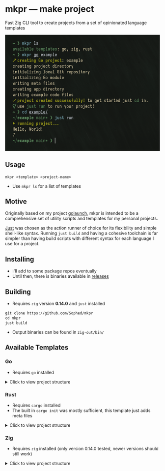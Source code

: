 # mkpr — make project
Fast Zig CLI tool to create projects from a set of opinionated language templates

![CLI tool showcase](demo.png)

## Usage
`mkpr <template> <project-name>`
- Use `mkpr ls` for a list of templates

## Motive
Originally based on my project [golaunch](https://github.com/Sophed/golaunch), mkpr is intended to be a comprehensive set of utility scripts and templates for my personal projects.

[Just](https://github.com/casey/just) was chosen as the action runner of choice for its flexibility and simple shell-like syntax. Running `just build` and having a cohesive toolchain is far simpler than having build scripts with different syntax for each language I use for a project.

## Installing
- I'll add to some package repos eventually
- Until then, there is binaries available in [releases](https://github.com/Sophed/mkpr/releases)

## Building
- Requires `zig` version **0.14.0** and `just` installed
```
git clone https://github.com/Sophed/mkpr
cd mkpr
just build
```
- Output binaries can be found in `zig-out/bin/`

## Available Templates
### Go
- Requires `go` installed
<details>
  <summary>Click to view project structure</summary>

  ```
    example
    ├── .gitignore <- language specific ignores
    ├─ app
    │  ├─ main.go
    │  └─ main_test.go
    ├─ build
    │  └─ bin <- output binary
    ├─ go.mod
    ├─ justfile <- build/run/test scripts
    ├─ LICENSE <- auto generated MIT license from username/current year
    └─ README.md <- auto generated with project name
  ```
</details>

### Rust
- Requires `cargo` installed
- The built in `cargo init` was mostly sufficient, this template just adds meta files
<details>
  <summary>Click to view project structure</summary>

  ```
    example
    ├── .gitignore <- language specific ignores
    ├── Cargo.lock
    ├── Cargo.toml
    ├── justfile <- build/run/test scripts
    ├── LICENSE <- auto generated MIT license from username/current year
    ├── README.md <- auto generated with project name
    ├── src
    │   └── main.rs
    ├── target
    │   └── ...
    └── tests
        └── example_test.rs
  ```
</details>

### Zig
- Requires `zig` installed (only version 0.14.0 tested, newer versions should still work)
<details>
  <summary>Click to view project structure</summary>

  ```
    example
    ├── .gitignore <- language specific ignores
    ├── build.zig
    ├── build.zig.zon
    ├── justfile <- build/run scripts
    ├── LICENSE <- auto generated MIT license from username/current year
    ├── README.md <- auto generated with project name
    └── src
        └── main.zig
  ```
</details>